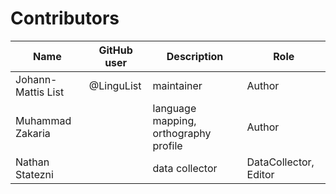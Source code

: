 # Contributors

Name | GitHub user | Description | Role
--- | --- | --- | ---
Johann-Mattis List | @LinguList | maintainer | Author
Muhammad Zakaria | | language mapping, orthography profile | Author
Nathan Statezni | | data collector | DataCollector, Editor
